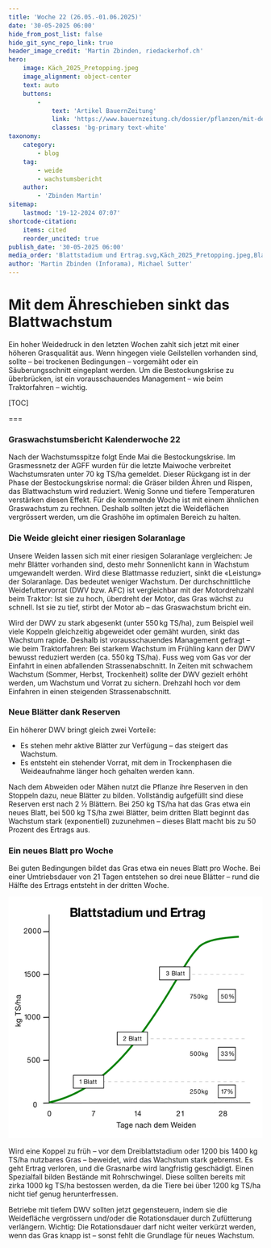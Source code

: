 ```yaml
---
title: 'Woche 22 (26.05.-01.06.2025)'
date: '30-05-2025 06:00'
hide_from_post_list: false
hide_git_sync_repo_link: true
header_image_credit: 'Martin Zbinden, riedackerhof.ch'
hero:
    image: Käch_2025_Pretopping.jpeg
    image_alignment: object-center
    text: auto
    buttons:
        -
            text: 'Artikel BauernZeitung'
            link: 'https://www.bauernzeitung.ch/dossier/pflanzen/mit-dem-aehreschieben-sinkt-das-blattwachstum-auf-den-weiden-550792'
            classes: 'bg-primary text-white'
taxonomy:
    category:
        - blog
    tag:
        - weide
        - wachstumsbericht
    author:
        - 'Zbinden Martin'
sitemap:
    lastmod: '19-12-2024 07:07'
shortcode-citation:
    items: cited
    reorder_uncited: true
publish_date: '30-05-2025 06:00'
media_order: 'Blattstadium und Ertrag.svg,Käch_2025_Pretopping.jpeg,Blattstadium-und-Ertrag.webp'
author: 'Martin Zbinden (Inforama), Michael Sutter'
---
```


# Mit dem Ähreschieben sinkt das Blattwachstum

Ein hoher Weidedruck in den letzten Wochen zahlt sich jetzt mit einer höheren Grasqualität aus. Wenn hingegen viele Geilstellen vorhanden sind, sollte – bei trockenen Bedingungen – vorgemäht oder ein Säuberungsschnitt eingeplant werden.
Um die Bestockungskrise zu überbrücken, ist ein vorausschauendes Management – wie beim Traktorfahren – wichtig. 


[TOC]

===



### Graswachstumsbericht Kalenderwoche 22
Nach der Wachstumsspitze folgt Ende Mai die Bestockungskrise. Im Grasmessnetz der AGFF wurden für die letzte Maiwoche verbreitet Wachstumsraten unter 70 kg TS/ha gemeldet. Dieser Rückgang ist in der Phase der Bestockungskrise normal: die Gräser bilden Ähren und Rispen, das Blattwachstum wird reduziert. Wenig Sonne und tiefere Temperaturen verstärken diesen Effekt. Für die kommende Woche ist mit einem ähnlichen Graswachstum zu rechnen. Deshalb sollten jetzt die Weideflächen vergrössert werden, um die Grashöhe im optimalen Bereich zu halten.


### Die Weide gleicht einer riesigen Solaranlage
Unsere Weiden lassen sich mit einer riesigen Solaranlage vergleichen: Je mehr Blätter vorhanden sind, desto mehr Sonnenlicht kann in Wachstum umgewandelt werden. Wird diese Blattmasse reduziert, sinkt die «Leistung» der Solaranlage. Das bedeutet weniger Wachstum. Der durchschnittliche Weidefuttervorrat (DWV bzw. AFC) ist vergleichbar mit der Motordrehzahl beim Traktor: Ist sie zu hoch, überdreht der Motor, das Gras wächst zu schnell. Ist sie zu tief, stirbt der Motor ab – das Graswachstum bricht ein.

Wird der DWV zu stark abgesenkt (unter 550 kg TS/ha), zum Beispiel weil viele Koppeln gleichzeitig abgeweidet oder gemäht wurden, sinkt das Wachstum rapide. Deshalb ist vorausschauendes Management gefragt – wie beim Traktorfahren: Bei starkem Wachstum im Frühling kann der DWV bewusst reduziert werden (ca. 550 kg TS/ha). Fuss weg vom Gas vor der Einfahrt in einen abfallenden Strassenabschnitt. In Zeiten mit schwachem Wachstum (Sommer, Herbst, Trockenheit) sollte der DWV gezielt erhöht werden, um Wachstum und Vorrat zu sichern. Drehzahl hoch vor dem Einfahren in einen steigenden Strassenabschnitt.

### Neue Blätter dank Reserven
Ein höherer DWV bringt gleich zwei Vorteile:
* Es stehen mehr aktive Blätter zur Verfügung – das steigert das Wachstum.
* Es entsteht ein stehender Vorrat, mit dem in Trockenphasen die Weideaufnahme länger hoch gehalten werden kann.

Nach dem Abweiden oder Mähen nutzt die Pflanze ihre Reserven in den Stoppeln dazu, neue Blätter zu bilden. Vollständig aufgefüllt sind diese Reserven erst nach 2 ½ Blättern. Bei 250 kg TS/ha hat das Gras etwa ein neues Blatt, bei 500 kg TS/ha zwei Blätter, beim dritten Blatt beginnt das Wachstum stark (exponentiell) zuzunehmen – dieses Blatt macht bis zu 50 Prozent des Ertrags aus.


### Ein neues Blatt pro Woche
Bei guten Bedingungen bildet das Gras etwa ein neues Blatt pro Woche. Bei einer Umtriebsdauer von 21 Tagen entstehen so drei neue Blätter – rund die Hälfte des Ertrags entsteht in der dritten Woche.

![Den schnellsten Massezuwachs haben Weidegräser, während das dritte Blatt ausgebildet wird. Die zu frühe Weidebestossung kostet Ertrag. (Grafik: nach Teagasc)](Blattstadium-und-Ertrag.svg?lightbox "Den schnellsten Massezuwachs haben Weidegräser, während das dritte Blatt ausgebildet wird. Die zu frühe Weidebestossung kostet Ertrag. (Grafik: nach Teagasc)")

Wird eine Koppel zu früh – vor dem Dreiblattstadium oder 1200 bis 1400 kg TS/ha nutzbares Gras – beweidet, wird das Wachstum stark gebremst. Es geht Ertrag verloren, und die Grasnarbe wird langfristig geschädigt. Einen Spezialfall bilden Bestände mit Rohrschwingel. Diese sollten bereits mit zirka 1000 kg TS/ha bestossen werden, da die Tiere bei über 1200 kg TS/ha nicht tief genug herunterfressen.

Betriebe mit tiefem DWV sollten jetzt gegensteuern, indem sie die Weidefläche vergrössern und/oder die Rotationsdauer durch Zufütterung verlängern. Wichtig: Die Rotationsdauer darf nicht weiter verkürzt werden, wenn das Gras knapp ist – sonst fehlt die Grundlage für neues Wachstum.

